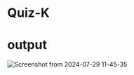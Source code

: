 # Quiz-K
# output
![Screenshot from 2024-07-29 11-45-35](https://github.com/user-attachments/assets/6878a0c5-ccd1-4e12-96e3-55620f86dd8a)
